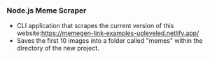 ### Node.js Meme Scraper

- CLI application that scrapes the current version of this website:https://memegen-link-examples-upleveled.netlify.app/
- Saves the first 10 images into a folder called "memes" within the directory of the new project.

